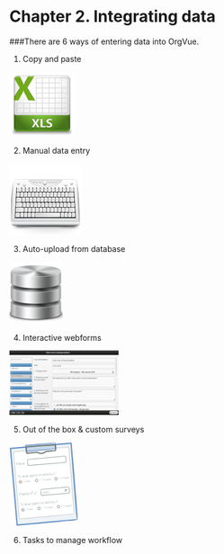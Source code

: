 # Chapter 2. Integrating data

###There are 6 ways of entering data into OrgVue.

1) Copy and paste

![](2-001.copypaste.png)

2) Manual data entry

![](2-002.mandataentry.png)

3) Auto-upload from database


![](2-003.autoupload.png)

4) Interactive webforms

![](2-004.interactivewebforms.png)

5) Out of the box & custom surveys

![](2-005.surveys.png)

6) Tasks to manage workflow


